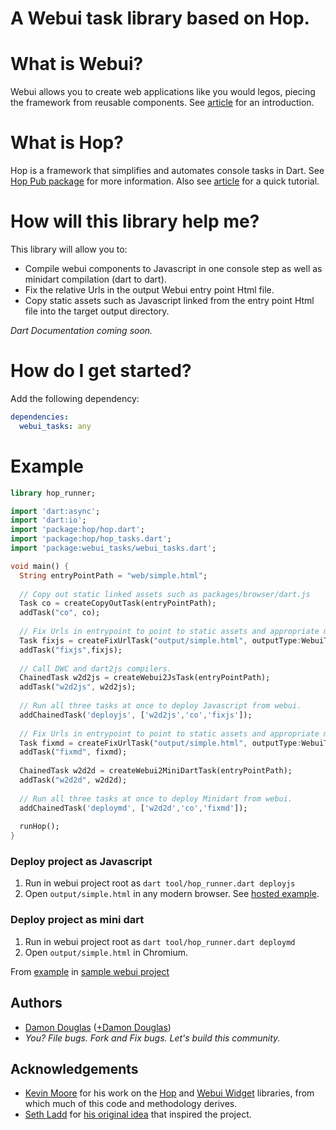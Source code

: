 A Webui task library based on Hop.
==================================

# What is Webui?

Webui allows you to create web applications like you would legos, piecing the framework from reusable components.
See [article](http://www.dartlang.org/articles/web-ui/) for an introduction.

# What is Hop?

Hop is a framework that simplifies and automates console tasks in Dart.  See [Hop Pub package](http://pub.dartlang.org/packages/hop) for more information.  Also see [article](https://github.com/kevmoo/bot.dart/wiki/Using-Hop%2C-Part-1%3A-Building-and-Running-Your-First-Hop-Task-Application) for a quick tutorial.

# How will this library help me?

This library will allow you to:
* Compile webui components to Javascript in one console step as well as minidart compilation (dart to dart).
* Fix the relative Urls in the output Webui entry point Html file.
* Copy static assets such as Javascript linked from the entry point Html file into the target output directory.

_Dart Documentation coming soon._

# How do I get started?

Add the following dependency:

```yaml
dependencies:
  webui_tasks: any
```

# Example

```dart
library hop_runner;

import 'dart:async';
import 'dart:io';
import 'package:hop/hop.dart';
import 'package:hop/hop_tasks.dart';
import 'package:webui_tasks/webui_tasks.dart';

void main() {
  String entryPointPath = "web/simple.html";
  
  // Copy out static linked assets such as packages/browser/dart.js
  Task co = createCopyOutTask(entryPointPath);
  addTask("co", co);
  
  // Fix Urls in entrypoint to point to static assets and appropriate main Javascript file.
  Task fixjs = createFixUrlTask("output/simple.html", outputType:WebuiTargetType.JS);
  addTask("fixjs",fixjs);
  
  // Call DWC and dart2js compilers.
  ChainedTask w2d2js = createWebui2JsTask(entryPointPath);
  addTask("w2d2js", w2d2js);
  
  // Run all three tasks at once to deploy Javascript from webui.
  addChainedTask('deployjs', ['w2d2js','co','fixjs']);
  
  // Fix Urls in entrypoint to point to static assets and appropriate minified main Dart script file.
  Task fixmd = createFixUrlTask("output/simple.html", outputType:WebuiTargetType.MINIDART);
  addTask("fixmd", fixmd);
  
  ChainedTask w2d2d = createWebui2MiniDartTask(entryPointPath);
  addTask("w2d2d", w2d2d);
  
  // Run all three tasks at once to deploy Minidart from webui.
  addChainedTask('deploymd', ['w2d2d','co','fixmd']);
  
  runHop();
}
```
### Deploy project as Javascript
1. Run in webui project root as `dart tool/hop_runner.dart deployjs`
2. Open `output/simple.html` in any modern browser. See [hosted example](https://googledrive.com/host/0B315YrNkj-ZxeEluMlRnX0xOYTQ/simple.html).

### Deploy project as mini dart
1. Run in webui project root as `dart tool/hop_runner.dart deploymd`
2. Open `output/simple.html` in Chromium.

From [example](https://github.com/damondouglas/webui_tasks.dart/blob/master/example/simple/tool/hop_runner.dart) in [sample webui project](https://github.com/damondouglas/webui_tasks.dart/tree/master/example/simple)

## Authors
 * [Damon Douglas](https://github.com/damondouglas) ([+Damon Douglas](https://plus.google.com/u/0/108940381045821372455/))
 * _You? File bugs. Fork and Fix bugs. Let's build this community._

## Acknowledgements
* [Kevin Moore](https://github.com/kevmoo) for his work on the [Hop](https://github.com/kevmoo/hop.dart) and [Webui Widget](https://github.com/kevmoo/widget.dart) libraries, from which much of this code and methodology derives.
* [Seth Ladd](https://github.com/sethladd) for [his original idea](https://groups.google.com/a/dartlang.org/d/msg/web-ui/Xvk3BU8NnxI/S13aR6zh3wYJ) that inspired the project.
